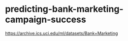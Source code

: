# predicting-bank-marketing-campaign-success

https://archive.ics.uci.edu/ml/datasets/Bank+Marketing
